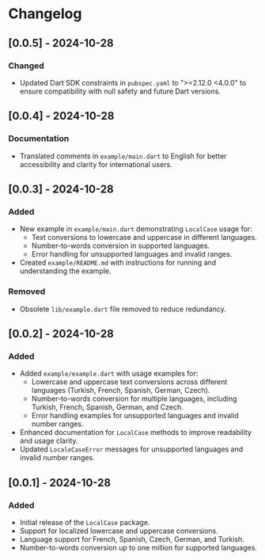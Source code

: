 # Changelog

## [0.0.5] - 2024-10-28
### Changed
- Updated Dart SDK constraints in `pubspec.yaml` to ">=2.12.0 <4.0.0" to ensure compatibility with null safety and future Dart versions.

## [0.0.4] - 2024-10-28
### Documentation
- Translated comments in `example/main.dart` to English for better accessibility and clarity for international users.

## [0.0.3] - 2024-10-28
### Added
- New example in `example/main.dart` demonstrating `LocalCase` usage for:
    - Text conversions to lowercase and uppercase in different languages.
    - Number-to-words conversion in supported languages.
    - Error handling for unsupported languages and invalid ranges.
- Created `example/README.md` with instructions for running and understanding the example.

### Removed
- Obsolete `lib/example.dart` file removed to reduce redundancy.

## [0.0.2] - 2024-10-28
### Added
- Added `example/example.dart` with usage examples for:
    - Lowercase and uppercase text conversions across different languages (Turkish, French, Spanish, German, Czech).
    - Number-to-words conversion for multiple languages, including Turkish, French, Spanish, German, and Czech.
    - Error handling examples for unsupported languages and invalid number ranges.
- Enhanced documentation for `LocalCase` methods to improve readability and usage clarity.
- Updated `LocaleCaseError` messages for unsupported languages and invalid number ranges.

## [0.0.1] - 2024-10-28
### Added
- Initial release of the `LocalCase` package.
- Support for localized lowercase and uppercase conversions.
- Language support for French, Spanish, Czech, German, and Turkish.
- Number-to-words conversion up to one million for supported languages.